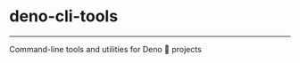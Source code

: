 # deno-cli-tools

---

Command-line tools and utilities for Deno 🦕 projects

<!-- ## Modules

### Colors

### Styles

### Cursor

### Clear

### Components

#### Spinners -->

<!--
## Usage

```ts
import { bold, inverse } from 'https://.../ansi/styles.ts'
console.log(bold(inverse("Hello World!")))
```

## Examples

Checkout the [examples](/examples/) -->
